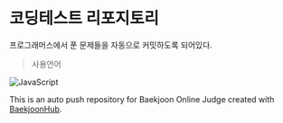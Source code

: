 # 코딩테스트 리포지토리
프로그래머스에서 푼 문제들을 자동으로 커밋하도록 되어있다.

> 사용언어
> 
![JavaScript](https://img.shields.io/badge/javascript-%23323330.svg?style=for-the-badge&logo=javascript&logoColor=%23F7DF1E)


This is an auto push repository for Baekjoon Online Judge created with [BaekjoonHub](https://github.com/BaekjoonHub/BaekjoonHub).

